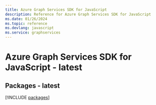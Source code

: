 ```yaml
---
title: Azure Graph Services SDK for JavaScript
description: Reference for Azure Graph Services SDK for JavaScript
ms.date: 01/26/2024
ms.topic: reference
ms.devlang: javascript
ms.service: graphservices
---
```

# Azure Graph Services SDK for JavaScript - latest
## Packages - latest
[!INCLUDE [packages](graph-services-index.md)]